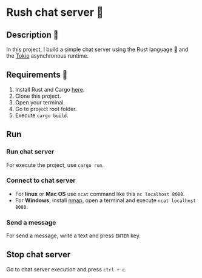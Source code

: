 # Rush chat server 💬

## Description 🎯

In this project, I build a simple chat server using the Rust language 🦀 and the [Tokio](https://tokio.rs/) asynchronous runtime.

## Requirements 📃

1. Install Rust and Cargo [here](https://www.rust-lang.org/tools/install).
2. Clone this project.
3. Open your terminal.
4. Go to project root folder.
5. Execute `cargo build`.

## Run

### Run chat server

For execute the project, use `cargo run`.

### Connect to chat server

- For **linux** or **Mac OS** use `ncat` command like this `nc localhost 8080`.
- For **Windows**, install [nmap](https://nmap.org/ncat/), open a terminal and execute `ncat localhost 8080`.

### Send a message

For send a message, write a text and press `ENTER` key.

## Stop chat server

Go to chat server execution and press `ctrl + c`.
